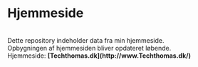 <h1> Hjemmeside </h1> 
<br>
Dette repository indeholder data fra min hjemmeside. <br>
Opbygningen af hjemmesiden bliver opdateret løbende.
<br>
Hjemmeside: <b>[Techthomas.dk](http://www.Techthomas.dk/)</b>
